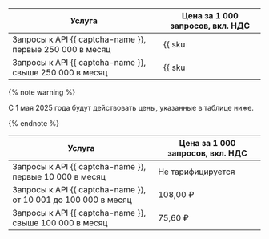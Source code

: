 | Услуга | Цена за 1 000 запросов, вкл. НДС |
| --- | --- |
| Запросы к API {{ captcha-name }}, первые 250 000 в месяц | {{ sku|RUB|smart_captcha.check.requests.v1|string }} |
| Запросы к API {{ captcha-name }}, свыше 250 000 в месяц | {{ sku|RUB|smart_captcha.check.requests.v1|pricingRate.250|string }} |

{% note warning %}

С 1 мая 2025 года будут действовать цены, указанные в таблице ниже.

{% endnote %}

| Услуга | Цена за 1 000 запросов, вкл. НДС |
| --- | --- |
| Запросы к API {{ captcha-name }}, первые 10 000 в месяц | Не тарифицируется |
| Запросы к API {{ captcha-name }}, от 10 001 до 100 000 в месяц | 108,00 ₽ |
| Запросы к API {{ captcha-name }}, свыше 100 000 в месяц | 75,60 ₽ |